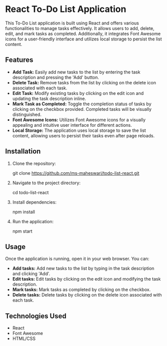 # React To-Do List Application

This To-Do List application is built using React and offers various functionalities to manage tasks effectively. It allows users to add, delete, edit, and mark tasks as completed. Additionally, it integrates Font Awesome icons for a user-friendly interface and utilizes local storage to persist the list content.

## Features

- **Add Task:** Easily add new tasks to the list by entering the task description and pressing the 'Add' button.
- **Delete Task:** Remove tasks from the list by clicking on the delete icon associated with each task.
- **Edit Task:** Modify existing tasks by clicking on the edit icon and updating the task description inline.
- **Mark Task as Completed:** Toggle the completion status of tasks by clicking on the checkbox provided. Completed tasks will be visually distinguished.
- **Font Awesome Icons:** Utilizes Font Awesome icons for a visually appealing and intuitive user interface for different actions.
- **Local Storage:** The application uses local storage to save the list content, allowing users to persist their tasks even after page reloads.

## Installation

1. Clone the repository:
   
   git clone https://github.com/ms-maheswari/todo-list-react.git

2. Navigate to the project directory:

   cd todo-list-react

3. Install dependencies:

   npm install

4. Run the application:

   npm start


## Usage

Once the application is running, open it in your web browser. You can:

- **Add tasks:** Add new tasks to the list by typing in the task description and clicking 'Add'.
- **Edit tasks:** Edit tasks by clicking on the edit icon and modifying the task description.
- **Mark tasks:** Mark tasks as completed by clicking on the checkbox.
- **Delete tasks:** Delete tasks by clicking on the delete icon associated with each task.

## Technologies Used

- React
- Font Awesome
- HTML/CSS
